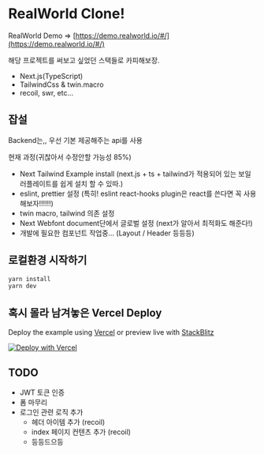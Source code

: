 # RealWorld Clone!

RealWorld Demo => [https://demo.realworld.io/#/](https://demo.realworld.io/#/)

해당 프로젝트를 써보고 싶었던 스택들로 카피해보장.

- Next.js(TypeScript)
- TailwindCss & twin.macro
- recoil, swr, etc...

## 잡설

Backend는,, 우선 기본 제공해주는 api를 사용

현재 과정(귀찮아서 수정안할 가능성 85%)
- Next Tailwind Example install (next.js + ts + tailwind가 적용되어 있는 보일러플레이트를 쉽게 설치 할 수 있따.)
- eslint, prettier 설정 (특히! eslint react-hooks plugin은 react를 쓴다면 꼭 사용해보자!!!!!!)
- twin macro, tailwind 의존 설정
- Next Webfont document단에서 글로벌 설정 (next가 알아서 최적화도 해준다!)
- 개발에 필요한 컴포넌트 작업중... (Layout / Header 등등등)

## 로컬환경 시작하기

```bash
yarn install
yarn dev
```

## 혹시 몰라 남겨놓은 Vercel Deploy 

Deploy the example using [Vercel](https://vercel.com?utm_source=github&utm_medium=readme&utm_campaign=next-example) or preview live with [StackBlitz](https://stackblitz.com/github/vercel/next.js/tree/canary/examples/with-tailwindcss)

[![Deploy with Vercel](https://vercel.com/button)](https://vercel.com/new/git/external?repository-url=https://github.com/vercel/next.js/tree/canary/examples/with-tailwindcss&project-name=with-tailwindcss&repository-name=with-tailwindcss)

## TODO
- JWT 토큰 인증
- 폼 마무리
- 로그인 관련 로직 추가
  - 헤더 아이템 추가 (recoil)
  - index 페이지 컨텐츠 추가 (recoil)
  - 등등드으등